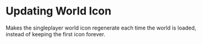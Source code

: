 # Updating World Icon

Makes the singleplayer world icon regenerate each time the world is loaded, instead of keeping the first icon forever.
